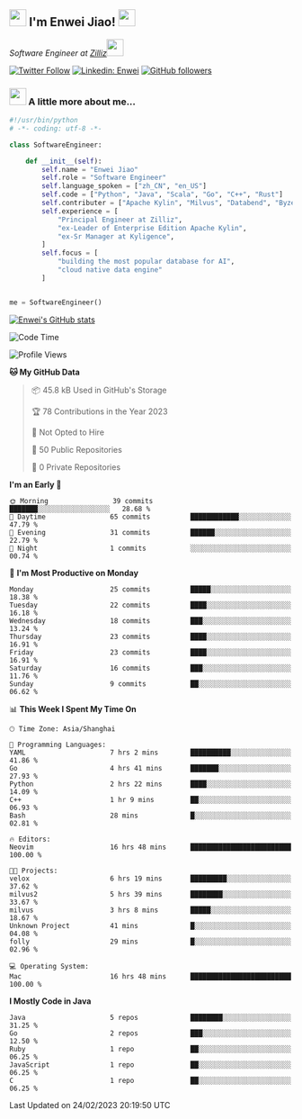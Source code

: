 <h2><img src="https://emojis.slackmojis.com/emojis/images/1531849430/4246/blob-sunglasses.gif?1531849430" width="30"/> I'm  Enwei Jiao! <img src="https://media.giphy.com/media/juBt25nT1KGys/giphy.gif" width=30> </h2>
<!-- <img align='right' src="https://media.giphy.com/media/M9gbBd9nbDrOTu1Mqx/giphy.gif" width="230"> -->
<p><em>Software Engineer at <a href="https://zilliz.com/">Zilliz</a><img src="https://media.giphy.com/media/WUlplcMpOCEmTGBtBW/giphy.gif" width="30"></em></p>

[![Twitter Follow](https://img.shields.io/twitter/follow/misteranmol?label=Follow)](https://twitter.com/intent/follow?screen_name=EnweiJiao)
[![Linkedin: Enwei](https://img.shields.io/badge/-enwei-blue?style=&logo=Linkedin&logoColor=white&link=https://www.linkedin.com/in/enwei-jiao-41192a97)](https://www.linkedin.com/in/enwei-jiao-41192a97/)
[![GitHub followers](https://img.shields.io/github/followers/jiaoew1991?label=Follow&style=social)](https://github.com/jiaoew1991)


### <img src="https://media.giphy.com/media/VgCDAzcKvsR6OM0uWg/giphy.gif" width="30"> A little more about me...  

```python
#!/usr/bin/python
# -*- coding: utf-8 -*-

class SoftwareEngineer:

    def __init__(self):
        self.name = "Enwei Jiao"
        self.role = "Software Engineer"
        self.language_spoken = ["zh_CN", "en_US"]
        self.code = ["Python", "Java", "Scala", "Go", "C++", "Rust"]
        self.contributer = ["Apache Kylin", "Milvus", "Databend", "Byzer-Lang"]
        self.experience = [
            "Principal Engineer at Zilliz",
            "ex-Leader of Enterprise Edition Apache Kylin",
            "ex-Sr Manager at Kyligence",
        ]
        self.focus = [
            "building the most popular database for AI",
            "cloud native data engine"
        ]


me = SoftwareEngineer()
```

[![Enwei's GitHub stats](https://github-readme-stats.vercel.app/api?username=jiaoew1991&count_private=true&show_icons=true)](https://github.com/jiaoew1991/jiaoew1991)

<!-- [![Top Langs](https://github-readme-stats.vercel.app/api/top-langs/?username=jiaoew1991&layout=compact)](https://github.com/jiaoew1991/jiaoew1991) -->

<!--START_SECTION:waka-->
![Code Time](http://img.shields.io/badge/Code%20Time-534%20hrs%2030%20mins-blue)

![Profile Views](http://img.shields.io/badge/Profile%20Views-9-blue)

**🐱 My GitHub Data** 

> 📦 45.8 kB Used in GitHub's Storage 
 > 
> 🏆 78 Contributions in the Year 2023
 > 
> 🚫 Not Opted to Hire
 > 
> 📜 50 Public Repositories 
 > 
> 🔑 0 Private Repositories 
 > 
**I'm an Early 🐤** 

```text
🌞 Morning                39 commits          ███████░░░░░░░░░░░░░░░░░░   28.68 % 
🌆 Daytime                65 commits          ████████████░░░░░░░░░░░░░   47.79 % 
🌃 Evening                31 commits          ██████░░░░░░░░░░░░░░░░░░░   22.79 % 
🌙 Night                  1 commits           ░░░░░░░░░░░░░░░░░░░░░░░░░   00.74 % 
```
📅 **I'm Most Productive on Monday** 

```text
Monday                   25 commits          █████░░░░░░░░░░░░░░░░░░░░   18.38 % 
Tuesday                  22 commits          ████░░░░░░░░░░░░░░░░░░░░░   16.18 % 
Wednesday                18 commits          ███░░░░░░░░░░░░░░░░░░░░░░   13.24 % 
Thursday                 23 commits          ████░░░░░░░░░░░░░░░░░░░░░   16.91 % 
Friday                   23 commits          ████░░░░░░░░░░░░░░░░░░░░░   16.91 % 
Saturday                 16 commits          ███░░░░░░░░░░░░░░░░░░░░░░   11.76 % 
Sunday                   9 commits           ██░░░░░░░░░░░░░░░░░░░░░░░   06.62 % 
```


📊 **This Week I Spent My Time On** 

```text
🕑︎ Time Zone: Asia/Shanghai

💬 Programming Languages: 
YAML                     7 hrs 2 mins        ██████████░░░░░░░░░░░░░░░   41.86 % 
Go                       4 hrs 41 mins       ███████░░░░░░░░░░░░░░░░░░   27.93 % 
Python                   2 hrs 22 mins       ████░░░░░░░░░░░░░░░░░░░░░   14.09 % 
C++                      1 hr 9 mins         ██░░░░░░░░░░░░░░░░░░░░░░░   06.93 % 
Bash                     28 mins             █░░░░░░░░░░░░░░░░░░░░░░░░   02.81 % 

🔥 Editors: 
Neovim                   16 hrs 48 mins      █████████████████████████   100.00 % 

🐱‍💻 Projects: 
velox                    6 hrs 19 mins       █████████░░░░░░░░░░░░░░░░   37.62 % 
milvus2                  5 hrs 39 mins       ████████░░░░░░░░░░░░░░░░░   33.67 % 
milvus                   3 hrs 8 mins        █████░░░░░░░░░░░░░░░░░░░░   18.67 % 
Unknown Project          41 mins             █░░░░░░░░░░░░░░░░░░░░░░░░   04.08 % 
folly                    29 mins             █░░░░░░░░░░░░░░░░░░░░░░░░   02.96 % 

💻 Operating System: 
Mac                      16 hrs 48 mins      █████████████████████████   100.00 % 
```

**I Mostly Code in Java** 

```text
Java                     5 repos             ████████░░░░░░░░░░░░░░░░░   31.25 % 
Go                       2 repos             ███░░░░░░░░░░░░░░░░░░░░░░   12.50 % 
Ruby                     1 repo              ██░░░░░░░░░░░░░░░░░░░░░░░   06.25 % 
JavaScript               1 repo              ██░░░░░░░░░░░░░░░░░░░░░░░   06.25 % 
C                        1 repo              ██░░░░░░░░░░░░░░░░░░░░░░░   06.25 % 
```




 Last Updated on 24/02/2023 20:19:50 UTC
<!--END_SECTION:waka-->
